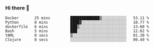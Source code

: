 ### Hi there 👋

<!--
**gustavkrist/gustavkrist** is a ✨ _special_ ✨ repository because its `README.md` (this file) appears on your GitHub profile.

Here are some ideas to get you started:

- 🔭 I’m currently working on ...
- 🌱 I’m currently learning ...
- 👯 I’m looking to collaborate on ...
- 🤔 I’m looking for help with ...
- 💬 Ask me about ...
- 📫 How to reach me: ...
- 😄 Pronouns: ...
- ⚡ Fun fact: ...
-->

<!--START_SECTION:waka-->

```text
Docker       25 mins         █████████████▒░░░░░░░░░░░   53.11 %
Python       8 mins          ████▓░░░░░░░░░░░░░░░░░░░░   18.77 %
dockerfile   6 mins          ███▒░░░░░░░░░░░░░░░░░░░░░   13.60 %
Bash         5 mins          ███░░░░░░░░░░░░░░░░░░░░░░   12.62 %
YAML         0 secs          ▒░░░░░░░░░░░░░░░░░░░░░░░░   01.20 %
Clojure      0 secs          ░░░░░░░░░░░░░░░░░░░░░░░░░   00.49 %
```

<!--END_SECTION:waka-->
